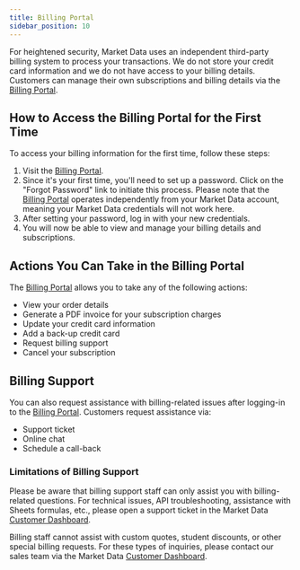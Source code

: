 ```yaml
---
title: Billing Portal
sidebar_position: 10
---
```


For heightened security, Market Data uses an independent third-party billing system to process your transactions. We do not store your credit card information and we do not have access to your billing details. Customers can manage their own subscriptions and billing details via the [Billing Portal](https://cc.payproglobal.com/Customer/Account/Login). 

## How to Access the Billing Portal for the First Time

To access your billing information for the first time, follow these steps:

1. Visit the [Billing Portal](https://cc.payproglobal.com/Customer/Account/Login).
2. Since it's your first time, you'll need to set up a password. Click on the "Forgot Password" link to initiate this process. Please note that the [Billing Portal](https://cc.payproglobal.com/Customer/Account/Login) operates independently from your Market Data account, meaning your Market Data credentials will not work here.
3. After setting your password, log in with your new credentials.
4. You will now be able to view and manage your billing details and subscriptions.

## Actions You Can Take in the Billing Portal

The [Billing Portal](https://cc.payproglobal.com/Customer/Account/Login) allows you to take any of the following actions:

- View your order details
- Generate a PDF invoice for your subscription charges
- Update your credit card information
- Add a back-up credit card
- Request billing support
- Cancel your subscription

## Billing Support

You can also request assistance with billing-related issues after logging-in to the [Billing Portal](https://cc.payproglobal.com/Customer/Account/Login). Customers request assistance via:

- Support ticket
- Online chat
- Schedule a call-back

### Limitations of Billing Support

Please be aware that billing support staff can only assist you with billing-related questions. For technical issues, API troubleshooting, assistance with Sheets formulas, etc., please open a support ticket in the Market Data [Customer Dashboard](https://www.marketdata.app/dashboard/).

Billing staff cannot assist with custom quotes, student discounts, or other special billing requests. For these types of inquiries, please contact our sales team via the Market Data [Customer Dashboard](https://www.marketdata.app/dashboard/).

